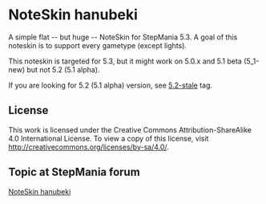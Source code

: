 NoteSkin hanubeki
=================

A simple flat -- but huge -- NoteSkin for StepMania 5.3.
A goal of this noteskin is to support every gametype (except lights).

This noteskin is targeted for 5.3, but it might work on 5.0.x and 5.1 beta (5_1-new) but not 5.2 (5.1 alpha).

If you are looking for 5.2 (5.1 alpha) version, see [5.2-stale](https://github.com/hanubeki/noteskin-hanubeki/tree/5.2-stale) tag.

License
-------

This work is licensed under the Creative Commons Attribution-ShareAlike 4.0
International License. To view a copy of this license,
visit http://creativecommons.org/licenses/by-sa/4.0/.

Topic at StepMania forum
------------------------

[NoteSkin hanubeki](http://www.stepmania.com/forums/themes/show/4557)
